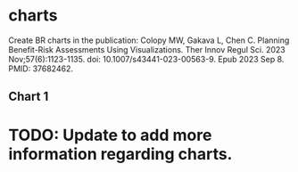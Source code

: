 # charts

Create BR charts in the publication: Colopy MW, Gakava L, Chen C. Planning Benefit-Risk Assessments Using Visualizations. Ther Innov Regul Sci. 2023 Nov;57(6):1123-1135. doi: 10.1007/s43441-023-00563-9. Epub 2023 Sep 8. PMID: 37682462.

## Chart 1

# TODO: Update to add more information regarding charts.
